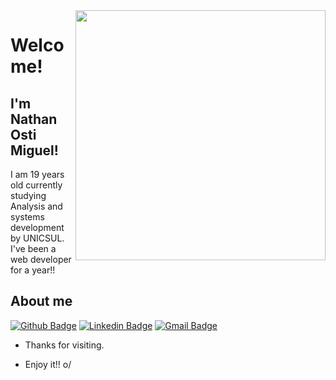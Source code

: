 <img align="right" width="400" height="400" src="https://media0.giphy.com/media/xUA7aXVM5862E2XRXq/giphy.gif">
 
# Welcome!
 
## I'm Nathan Osti Miguel!
 
I am 19 years old currently studying Analysis and systems development by UNICSUL. I've been a web developer for a year!!
 
 
## About me 
[![Github Badge](https://img.shields.io/badge/-Github-000?style=flat-square&logo=Github&logoColor=white&link=https://github.com/nathanosti)](https://github.com/nathanosti)
[![Linkedin Badge](https://img.shields.io/badge/-LinkedIn-blue?style=flat-square&logo=Linkedin&logoColor=white&link=https://www.linkedin.com/in/nathan-osti-miguel-656656208/)](https://www.linkedin.com/in/nathan-osti-miguel-656656208/)
[![Gmail Badge](https://img.shields.io/badge/-Gmail-c14438?style=flat-square&logo=Gmail&logoColor=white&link=mailto:nathanosti.job@gmail.com)](mailto:nathanosti.job@gmail.com)
 
- Thanks for visiting. 
 
- Enjoy it!! o/
